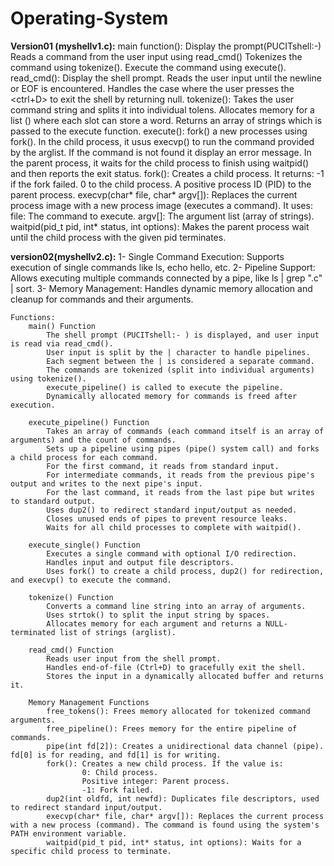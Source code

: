 # Operating-System
**Version01 (myshellv1.c):**
    main function():
        Display the prompt(PUCITshell:-)
        Reads a command from the user input using read_cmd()
        Tokenizes the command using tokenize().
        Execute the command using execute().
    read_cmd():
        Display the shell prompt.
        Reads the user input until the newline or EOF is encountered.
        Handles the case where the user presses the <ctrl+D> to exit the shell by returning null.
    tokenize():
        Takes the user command string and splits it into individual tolens.
        Allocates memory for a list () where each slot can store a word.
        Returns an array of strings which is passed to the execute function.
    execute():
        fork() a new processes using fork().
        In the child process, it usus execvp() to run the command provided by the arglist. If the command is not found it display an error message.
        In the parent process, it waits for the child process to finish using waitpid() and then reports the exit status.
        fork(): Creates a child process. It returns:
              -1 if the fork failed.
              0 to the child process.
              A positive process ID (PID) to the parent process.
              execvp(char* file, char* argv[]): Replaces the current process image with a new process image (executes a command). It uses:
              file: The command to execute.
              argv[]: The argument list (array of strings).
              waitpid(pid_t pid, int* status, int options): Makes the parent process wait until the child process with the given pid terminates.

**version02(myshellv2.c):**
    1- Single Command Execution: Supports execution of single commands like ls, echo hello, etc.
    2- Pipeline Support: Allows executing multiple commands connected by a pipe, like ls | grep ".c" | sort.
    3- Memory Management: Handles dynamic memory allocation and cleanup for commands and their arguments. 

    Functions:
        main() Function
            The shell prompt (PUCITshell:- ) is displayed, and user input is read via read_cmd().
            User input is split by the | character to handle pipelines.
            Each segment between the | is considered a separate command.
            The commands are tokenized (split into individual arguments) using tokenize().
            execute_pipeline() is called to execute the pipeline.
            Dynamically allocated memory for commands is freed after execution.

        execute_pipeline() Function
            Takes an array of commands (each command itself is an array of arguments) and the count of commands.
            Sets up a pipeline using pipes (pipe() system call) and forks a child process for each command.
            For the first command, it reads from standard input.
            For intermediate commands, it reads from the previous pipe's output and writes to the next pipe's input.
            For the last command, it reads from the last pipe but writes to standard output.
            Uses dup2() to redirect standard input/output as needed.
            Closes unused ends of pipes to prevent resource leaks.
            Waits for all child processes to complete with waitpid().
            
        execute_single() Function
            Executes a single command with optional I/O redirection.
            Handles input and output file descriptors.
            Uses fork() to create a child process, dup2() for redirection, and execvp() to execute the command.

        tokenize() Function
            Converts a command line string into an array of arguments.
            Uses strtok() to split the input string by spaces.
            Allocates memory for each argument and returns a NULL-terminated list of strings (arglist).
        
        read_cmd() Function
            Reads user input from the shell prompt.
            Handles end-of-file (Ctrl+D) to gracefully exit the shell.
            Stores the input in a dynamically allocated buffer and returns it.
        
        Memory Management Functions
            free_tokens(): Frees memory allocated for tokenized command arguments.
            free_pipeline(): Frees memory for the entire pipeline of commands.
            pipe(int fd[2]): Creates a unidirectional data channel (pipe). fd[0] is for reading, and fd[1] is for writing.
            fork(): Creates a new child process. If the value is:
                    0: Child process.
                    Positive integer: Parent process.
                    -1: Fork failed.
            dup2(int oldfd, int newfd): Duplicates file descriptors, used to redirect standard input/output.
            execvp(char* file, char* argv[]): Replaces the current process with a new process (command). The command is found using the system's PATH environment variable.
            waitpid(pid_t pid, int* status, int options): Waits for a specific child process to terminate.


        

